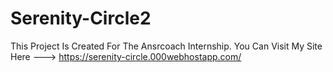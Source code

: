 # Serenity-Circle2

This Project Is Created For The Ansrcoach Internship.
You Can Visit My Site Here ---> https://serenity-circle.000webhostapp.com/

